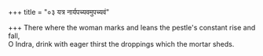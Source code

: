 +++
title = "०३ यत्र नार्यपच्यवमुपच्यवं"

+++
There where the woman marks and leans the pestle's constant rise and fall,  
     O Indra, drink with eager thirst the droppings which the mortar sheds.